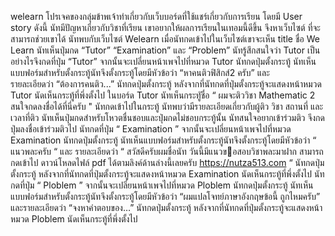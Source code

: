 welearn โปรเจคของกลุ่มข้าพเจ้าทำเกี่ยวกับเว็บบอร์ดที่ใช้แชร์เกี่ยวกับการเรียน
โดยมี User story ดังนี้
นัทมีปัญหาเกี่ยวกับวิชาที่เรียน เขาอยากให้ผลการเรียนในเทอมนี้ดีขึ้น จึงหาเว็บไซต์
ที่จะสามารถช่วยเขาได้ นัทพบกับเว็บไซต์ Welearn
เมื่อนัทกดเข้าไปในเว็บไซต์เขาจะเห็น title ชื่อ We Learn
นัทเห็นปุ่มกด “Tutor” “Examination” และ “Problem”
นัทรู้สึกสนใจว่า Tutor เป็นอย่างไรจึงกดที่ปุ่ม “Tutor” จากนั้นจะเปลี่ยนหน้าเพจไปที่หมวด Tutor
นัทกดปุ่มตั้งกระทู้
นัทเห็นแบบฟอร์มสําหรับตั้งกระทู้นัทจึงตั้งกระทู้โดยมีหัวข้อว่า “หาคนติวฟิสิกส์2 ครับ” และ  
รายละเอียดว่า “ต้องการคนติว...”
นัทกดปุ่มตั้งกระทู้
  หลังจากที่นัทกดที่ปุ่มตั้งกระทู้จะแสดงหน้าหมวด Tutor
  นัดเห็นกระทู้ที่พึ่งตั้งไป
  ในบอร์ด Tutor นัทเห็นกระทูัชื่อ “ ผมจะติววิชา Mathematic 2 สนใจกดลงชื่อได้ที่นี่ครับ "
  นัทกดเข้าไปในกระทู้ นัทพบว่ามีรายละเอียดเกี่ยวกับผู้ติว วิชา สถานที่ และเวลาที่ติว
  นัทเห็นปุ่มกดสําหรับโหวตชื่นชอบและปุ่มกดไม่ชอบกระทู้นั้น
  นัทสนใจอยากเข้าร่วมติว จึงกดปุ่มลงชื่อเข้าร่วมติวไป
  นัทกดที่ปุ่ม “ Examination ” จากนั้นจะเปลี่ยนหน้าเพจไปที่หมวด Examination
  นัทกดปุ่มตั้งกระทู้
  นัทเห็นแบบฟอร์มสําหรับตั้งกระทู้นัทจึงตั้งกระทู้โดยมีหัวข้อว่า “ แนวพละครับ “ และ
  รายละเอียดว่า “ สวัสดีครับผมชื่อนัท วันนี้มีแนวขอสอบวิชาพละมาฝาก สามารถกดเข้าไป
  ดาวน์โหลดไฟล์ pdf ได้ตามลิงค์ด้านล่างนี้เลยครับ https://nutza513.com “
  นัทกดปุ่มตั้งกระทู้
  หลังจากที่นัทกดที่ปุ่มตั้งกระทู้จะแสดงหน้าหมวด Examination
  นัดเห็นกระทู้ที่พึ่งตั้งไป
  นัทกดที่ปุ่ม “ Ploblem ” จากนั้นจะเปลี่ยนหน้าเพจไปที่หมวด Ploblem
  นัทกดปุ่มตั้งกระทู้
  นัทเห็นแบบฟอร์มสําหรับตั้งกระทู้นัทจึงตั้งกระทู้โดยมีหัวข้อว่า “ผมแปลโจทย์ภาษาอังกฤษข้อนี้
  ถูกไหมครับ” และรายละเอียดว่า “จงหาคําตอบของ…”
  นัทกดปุ่มตั้งกระทู้
  หลังจากที่นัทกดที่ปุ่มตั้งกระทู้จะแสดงหน้าหมวด Ploblem
  นัดเห็นกระทู้ที่พึ่งตั้งไป
